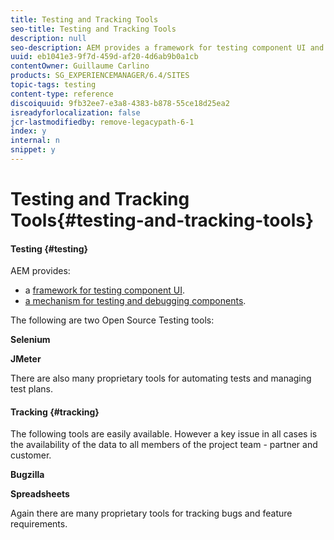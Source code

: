 ```yaml
---
title: Testing and Tracking Tools
seo-title: Testing and Tracking Tools
description: null
seo-description: AEM provides a framework for testing component UI and a mechanism for testing and debugging components
uuid: eb1041e3-9f7d-459d-af20-4d6ab9b0a1cb
contentOwner: Guillaume Carlino
products: SG_EXPERIENCEMANAGER/6.4/SITES
topic-tags: testing
content-type: reference
discoiquuid: 9fb32ee7-e3a8-4383-b878-55ce18d25ea2
isreadyforlocalization: false
jcr-lastmodifiedby: remove-legacypath-6-1
index: y
internal: n
snippet: y
---
```


# Testing and Tracking Tools{#testing-and-tracking-tools}

#### Testing {#testing}

AEM provides:

* a [framework for testing component UI](../../../sites/developing/using/hobbes.md). 
* [a mechanism for testing and debugging components](../../../sites/developing/using/developer-mode.md).

The following are two Open Source Testing tools:

**Selenium**

**JMeter**

There are also many proprietary tools for automating tests and managing test plans.

#### Tracking {#tracking}

The following tools are easily available. However a key issue in all cases is the availability of the data to all members of the project team - partner and customer.

**Bugzilla**

**Spreadsheets**

Again there are many proprietary tools for tracking bugs and feature requirements.
